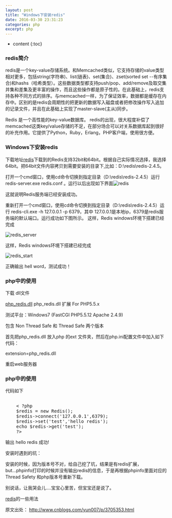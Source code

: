 ```yaml
---
layout: post
title: "Windows下安装redis"
date: 2016-03-30 23:31:23
categories: php
excerpt: php
---
```


* content
{:toc}

### redis简介

redis是一个key-value存储系统。和Memcached类似，它支持存储的value类型相对更多，包括string(字符串)、list(链表)、set(集合)、zset(sorted set --有序集合)和hashs（哈希类型）。这些数据类型都支持push/pop、add/remove及取交集并集和差集及更丰富的操作，而且这些操作都是原子性的。在此基础上，redis支持各种不同方式的排序。与memcached一样，为了保证效率，数据都是缓存在内存中。区别的是redis会周期性的把更新的数据写入磁盘或者把修改操作写入追加的记录文件，并且在此基础上实现了master-slave(主从)同步。

Redis 是一个高性能的key-value数据库。 redis的出现，很大程度补偿了memcached这类key/value存储的不足，在部分场合可以对关系数据库起到很好的补充作用。它提供了Python，Ruby，Erlang，PHP客户端，使用很方便。

### Windows下安装redis

下载地址[redis](https://github.com/dmajkic/redis/downloads)下载到的Redis支持32bit和64bit。根据自己实际情况选择，我选择64bit。把64bit文件内容拷贝到需要安装的目录下,比如：D:\redis\redis-2.4.5。

打开一个cmd窗口，使用cd命令切换到指定目录（D:\redis\redis-2.4.5）运行 redis-server.exe redis.conf 。运行以后出现如下界面![redis](http://hexing-w.github.io/css/pics/redis.jpg)

这就说明Redis服务端已经安装成功。

重新打开一个cmd窗口，使用cd命令切换到指定目录（D:\redis\redis-2.4.5）运行 redis-cli.exe -h 127.0.0.1 -p 6379，其中 127.0.0.1是本地ip，6379是redis服务端的默认端口。运行成功如下图所示。
这样，Redis windows环境下搭建已经完成

![redis_server](http://hexing-w.github.io/css/pics/redis_server.jpg)

这样，Redis windows环境下搭建已经完成

![redis_start](http://hexing-w.github.io/css/pics/redis_start.jpg)

正确输出 hell word，测试成功！

### php中的使用

下载 dll文件

[php_redis.dll](http://download.csdn.net/download/bluesky321/5355093)
php_redis.dll 扩展 For PHP5.5.x

测试平台：Windows7 (FastCGI PHP5.5.12 Apache 2.4.9)

包含 Non Thread Safe 和 Thread Safe 两个版本

首先把php_redis.dll 放入php 的ext 文件夹，然后在php.ini配置文件中加入如下代码：

extension=php_redis.dll

重启web服务器

### php中的使用

代码如下
<pre>  
    < ?php
    $redis = new Redis();
    $redis->connect('127.0.0.1',6379);
    $redis->set('test','hello redis');
    echo $redis->get('test');
    ?>
</pre>

输出 hello  redis 成功!

安装时遇到的坑：

安装的时候，因为版本号不对，给自己挖了坑，结果是有redis扩展，but...phpinfo打印的时候并没有输出redis的信息，于是再根据phpinfo里面对应的Thread Safety 和php版本号重新下载。

别说话，让我哭会儿....宝宝心里苦，但宝宝还是说了。

[redis](http://www.cnblogs.com/ikodota/archive/2012/03/05/php_redis_cn.html)的一些用法

原文出处： http://www.cnblogs.com/yun007/p/3705353.html




